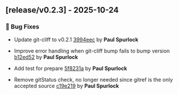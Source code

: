 ## [release/v0.2.3] - 2025-10-24

### 🐛 Bug Fixes

- Update git-cliff to v0.2.1 [3994eec](https://github.com/act3-ai/dagger/commit/3994eeca1df882ca96bf5d7345baa92c4edfd9b7) by **Paul Spurlock**

- Improve error handling when git-cliff bump fails to bump version [b12ed52](https://github.com/act3-ai/dagger/commit/b12ed52d00a84ac0b053bc92ac573d65b1f840c0) by **Paul Spurlock**

- Add test for prepare [5f8231a](https://github.com/act3-ai/dagger/commit/5f8231a286aa4b5256f081047b625966e099a19f) by **Paul Spurlock**

- Remove gitStatus check, no longer needed since gitref is the only accepted source [c19e219](https://github.com/act3-ai/dagger/commit/c19e2194b1c6be02daf219b257960c06a8b26021) by **Paul Spurlock**


